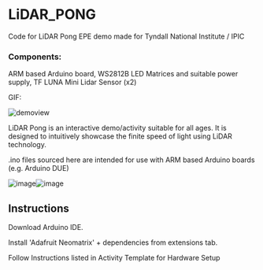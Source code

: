 # LiDAR_PONG
Code for LiDAR Pong EPE demo made for Tyndall National Institute / IPIC

### Components:

ARM based Arduino board, WS2812B LED Matrices and suitable power supply, TF LUNA Mini Lidar Sensor (x2)

GIF:

![demoview](https://github.com/jmccw/LiDAR_PONG/assets/72471173/0b9aff2a-9aca-463f-a4e1-5f13fa56795f)

LiDAR Pong is an interactive demo/activity suitable for all ages. It is designed to intuitively showcase the finite speed of light using LiDAR technology.

.ino files sourced here are intended for use with ARM based Arduino boards (e.g. Arduino DUE)

![image](https://github.com/jmccw/LiDAR_PONG/assets/72471173/5ca6b267-659e-48be-a77d-d26100666713)![image](https://github.com/jmccw/LiDAR_PONG/assets/72471173/4f92b780-5d6e-42fd-9337-21de8519a05a)



## Instructions
Download Arduino IDE.

Install 'Adafruit Neomatrix' + dependencies from extensions tab.

Follow Instructions listed in Activity Template for Hardware Setup
